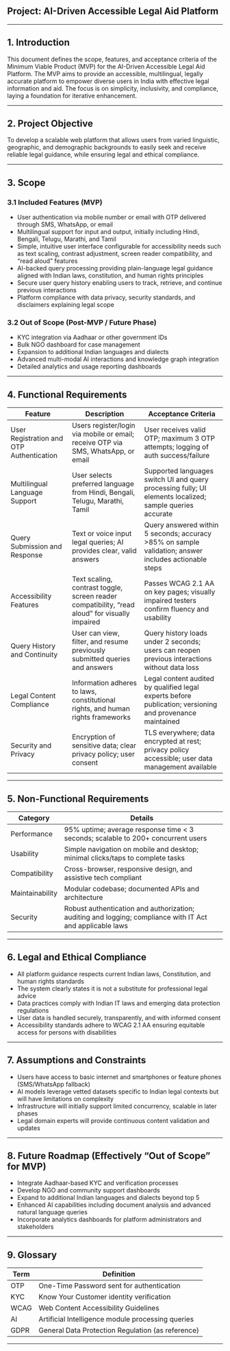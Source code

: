 
## Project: AI-Driven Accessible Legal Aid Platform  

---

## 1. Introduction  
This document defines the scope, features, and acceptance criteria of the Minimum Viable Product (MVP) for the AI-Driven Accessible Legal Aid Platform. The MVP aims to provide an accessible, multilingual, legally accurate platform to empower diverse users in India with effective legal information and aid. The focus is on simplicity, inclusivity, and compliance, laying a foundation for iterative enhancement.

---

## 2. Project Objective  
To develop a scalable web platform that allows users from varied linguistic, geographic, and demographic backgrounds to easily seek and receive reliable legal guidance, while ensuring legal and ethical compliance.

---

## 3. Scope  

### 3.1 Included Features (MVP)  
- User authentication via mobile number or email with OTP delivered through SMS, WhatsApp, or email  
- Multilingual support for input and output, initially including Hindi, Bengali, Telugu, Marathi, and Tamil  
- Simple, intuitive user interface configurable for accessibility needs such as text scaling, contrast adjustment, screen reader compatibility, and “read aloud” features  
- AI-backed query processing providing plain-language legal guidance aligned with Indian laws, constitution, and human rights principles  
- Secure user query history enabling users to track, retrieve, and continue previous interactions  
- Platform compliance with data privacy, security standards, and disclaimers explaining legal scope  

### 3.2 Out of Scope (Post-MVP / Future Phase)  
- KYC integration via Aadhaar or other government IDs  
- Bulk NGO dashboard for case management  
- Expansion to additional Indian languages and dialects  
- Advanced multi-modal AI interactions and knowledge graph integration  
- Detailed analytics and usage reporting dashboards  

---

## 4. Functional Requirements  

| Feature                                   | Description                                                                                          | Acceptance Criteria                                                                                       |
|-------------------------------------------|--------------------------------------------------------------------------------------------------|----------------------------------------------------------------------------------------------------------|
| User Registration and OTP Authentication  | Users register/login via mobile or email; receive OTP via SMS, WhatsApp, or email                  | User receives valid OTP; maximum 3 OTP attempts; logging of auth success/failure                          |
| Multilingual Language Support              | User selects preferred language from Hindi, Bengali, Telugu, Marathi, Tamil                       | Supported languages switch UI and query processing fully; UI elements localized; sample queries accurate |
| Query Submission and Response              | Text or voice input legal queries; AI provides clear, valid answers                               | Query answered within 5 seconds; accuracy >85% on sample validation; answer includes actionable steps     |
| Accessibility Features                     | Text scaling, contrast toggle, screen reader compatibility, “read aloud” for visually impaired    | Passes WCAG 2.1 AA on key pages; visually impaired testers confirm fluency and usability                    |
| Query History and Continuity               | User can view, filter, and resume previously submitted queries and answers                        | Query history loads under 2 seconds; users can reopen previous interactions without data loss             |
| Legal Content Compliance                    | Information adheres to laws, constitutional rights, and human rights frameworks          | Legal content audited by qualified legal experts before publication; versioning and provenance maintained |
| Security and Privacy                        | Encryption of sensitive data; clear privacy policy; user consent                                  | TLS everywhere; data encrypted at rest; privacy policy accessible; user data management available          |

---

## 5. Non-Functional Requirements  

| Category              | Details                                                                              |
|-----------------------|--------------------------------------------------------------------------------------|
| Performance           | 95% uptime; average response time < 3 seconds; scalable to 200+ concurrent users     |
| Usability             | Simple navigation on mobile and desktop; minimal clicks/taps to complete tasks       |
| Compatibility         | Cross-browser, responsive design, and assistive tech compliant                       |
| Maintainability       | Modular codebase; documented APIs and architecture                                  |
| Security              | Robust authentication and authorization; auditing and logging; compliance with IT Act and applicable laws |

---

## 6. Legal and Ethical Compliance  

- All platform guidance respects current Indian laws, Constitution, and human rights standards  
- The system clearly states it is not a substitute for professional legal advice  
- Data practices comply with Indian IT laws and emerging data protection regulations  
- User data is handled securely, transparently, and with informed consent  
- Accessibility standards adhere to WCAG 2.1 AA ensuring equitable access for persons with disabilities  

---

## 7. Assumptions and Constraints  

- Users have access to basic internet and smartphones or feature phones (SMS/WhatsApp fallback)  
- AI models leverage vetted datasets specific to Indian legal contexts but will have limitations on complexity  
- Infrastructure will initially support limited concurrency, scalable in later phases  
- Legal domain experts will provide continuous content validation and updates  

---

## 8. Future Roadmap (Effectively “Out of Scope” for MVP)  

- Integrate Aadhaar-based KYC and verification processes  
- Develop NGO and community support dashboards  
- Expand to additional Indian languages and dialects beyond top 5  
- Enhanced AI capabilities including document analysis and advanced natural language queries  
- Incorporate analytics dashboards for platform administrators and stakeholders  

---

## 9. Glossary  

| Term   | Definition                                   |
|--------|----------------------------------------------|
| OTP    | One-Time Password sent for authentication   |
| KYC    | Know Your Customer identity verification     |
| WCAG   | Web Content Accessibility Guidelines          |
| AI     | Artificial Intelligence module processing queries |
| GDPR   | General Data Protection Regulation (as reference) |

---

